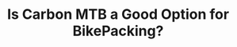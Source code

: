 ---
layout: community
category: community
title: "Is Carbon MTB a Good Option for BikePacking?"
description: "What are the pitfalls of using a carbon MTB for bike packing? I've spent several days at a time on some rugged trails and have been surprised with the ease. I’ve always loved touring on carbon… "
isTopLevel: false
isSingleLevel: false
isArticle: false
datePublished: 2022-07-18 18:29:00 +0300
dateModified: 2022-07-18 18:29:00 +0300
published: false
---